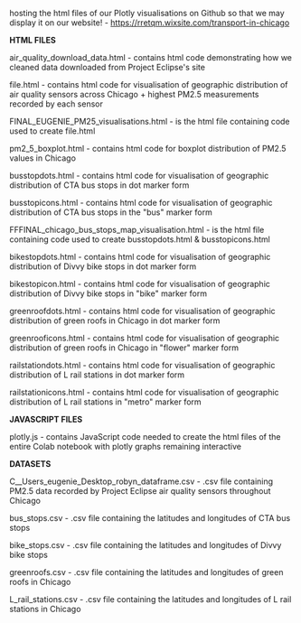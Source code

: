 hosting the html files of our Plotly visualisations on Github so that we may display it on our website! - https://rretqm.wixsite.com/transport-in-chicago 

**HTML FILES**

air_quality_download_data.html - contains html code demonstrating how we cleaned data downloaded from Project Eclipse's site  

file.html - contains html code for visualisation of geographic distribution of air quality sensors across Chicago + highest PM2.5 measurements recorded by each sensor

FINAL_EUGENIE_PM25_visualisations.html - is the html file containing code used to create file.html

pm2_5_boxplot.html - contains html code for boxplot distribution of PM2.5 values in Chicago

busstopdots.html - contains html code for visualisation of geographic distribution of CTA bus stops in dot marker form

busstopicons.html - contains html code for visualisation of geographic distribution of CTA bus stops in the "bus" marker form 

FFFINAL_chicago_bus_stops_map_visualisation.html - is the html file containing code used to create busstopdots.html & busstopicons.html

bikestopdots.html - contains html code for visualisation of geographic distribution of Divvy bike stops in dot marker form

bikestopicon.html - contains html code for visualisation of geographic distribution of Divvy bike stops in "bike" marker form

greenroofdots.html - contains html code for visualisation of geographic distribution of green roofs in Chicago in dot marker form 

greenrooficons.html - contains html code for visualisation of geographic distribution of green roofs in Chicago in "flower" marker form 

railstationdots.html - contains html code for visualisation of geographic distribution of L rail stations in dot marker form 

railstationicons.html - contains html code for visualisation of geographic distribution of L rail stations in "metro" marker form

**JAVASCRIPT FILES**

plotly.js - contains JavaScript code needed to create the html files of the entire Colab notebook with plotly graphs remaining interactive

**DATASETS**

C__Users_eugenie_Desktop_robyn_dataframe.csv - .csv file containing PM2.5 data recorded by Project Eclipse air quality sensors throughout Chicago

bus_stops.csv - .csv file containing the latitudes and longitudes of CTA bus stops 

bike_stops.csv - .csv file containing the latitudes and longitudes of Divvy bike stops

greenroofs.csv - .csv file containing the latitudes and longitudes of green roofs in Chicago

L_rail_stations.csv - .csv file containing the latitudes and longitudes of L rail stations in Chicago
